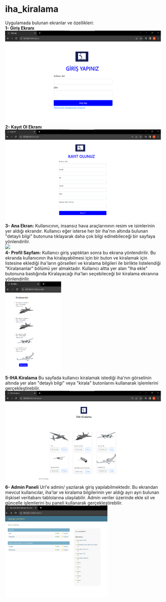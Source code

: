 # iha_kiralama

Uygulamada bulunan ekranlar ve özellikleri:  
**1- Giriş Ekranı**     
<img src="gorseller/giris.png" height="300">  
**2- Kayıt Ol Ekranı**  
<img src="gorseller/kayit.png" height="300">  
**3- Ana Ekran:** Kullanıcının, insansız hava araçlarınının resim ve isimlerinin yer aldığı ekrandır. Kullanıcı eğer isterse her bir iha'nın altında bulunan "detaylı bilgi" butonuna tıklayarak daha çok bilgi edinebileceği bir sayfaya yönlendirilir.   
<img src="gorseller/ana_ekran.png" height="300">  
**4- Profil Sayfam:** Kullanıcı giriş yaptıktan sonra bu ekrana yönlendirilir. Bu ekranda kullanıcının iha kiralayabilmesi için bir buton ve kiralamak için listesine eklediği iha'ların görselleri ve kiralama bilgileri ile birlikte listelendiği "Kiralananlar" bölümü yer almaktadır. Kullanıcı altta yer alan "Iha ekle" butonuna bastığında Kiralayacağı iha'ları seçebileceği bir kiralama ekranına yönlendirilir.    
<img src="gorseller/profil.png" height="300">  
**5-IHA Kiralama** Bu sayfada kullanıcı kiralamak istediği iha'nın görselinin altında yer alan "detaylı bilgi" veya "kirala" butonlarını kullanarak işlemlerini gerçekleştirebilir.   
<img src="gorseller/kiralama.png" height="300">  
**6- Admin Paneli** Url'e admin/ yazılarak giriş yapılabilmektedir. Bu ekrandan mevcut kullanıcılar, iha'lar ve kiralama bilgilerinin yer aldığı ayrı ayrı bulunan ilişkisel veritabanı tablolarına ulaşılabilir. Admin veriler üzerinde ekle sil ve güncelle işlemlerini bu paneli kullanarak gerçekleştirebilir.    
<img src="gorseller/admin_panel.png" height="300">  

